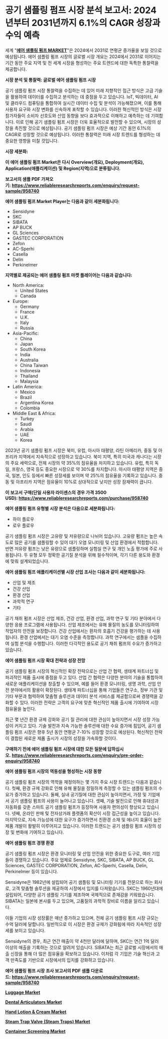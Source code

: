 <p><h1>공기 샘플링 펌프 시장 분석 보고서: 2024년부터 2031년까지 6.1%의 CAGR 성장과 수익 예측</h1></p><p>세계 "<strong><a href="https://www.reliableresearchreports.com/air-sampling-pumps-r958740?utm_campaign=106&utm_medium=8&utm_source=Github&utm_content=ia&utm_term=03122024&utm_id=air-sampling-pumps">에어 샘플링 펌프 MARKET</a></strong>"은 2024에서 2031로 연평균 증가율을 보일 것으로 예상됩니다. 에어 샘플링 펌프 시장의 글로벌 시장 개요는 2024에서 2031로 이어지는 기간 동안 주요 지역 및 전 세계 시장을 형성하는 주요 트렌드에 대한 독특한 통찰력을 제공합니다.</p>
<p><strong>시장 분석 및 통찰력: 글로벌 에어 샘플링 펌프 시장</strong></p>
<p><p>공기 샘플링 펌프 시장 통찰력을 수집하는 데 있어 미래 지향적인 접근 방식은 고급 기술을 활용하여 데이터를 수집하고 분석하는 데 중점을 두고 있습니다. IoT, 빅데이터, AI 및 클라우드 컴퓨팅을 통합하여 실시간 데이터 수집 및 분석이 가능해졌으며, 이를 통해 사용자 요구와 시장 변화를 신속하게 포착할 수 있습니다. 이러한 혁신적인 방식은 시장 참가자들이 소비자 선호도와 산업 동향을 보다 효과적으로 이해하고 예측하는 데 기여합니다. 이로 인해 공기 샘플링 펌프 시장은 더욱 효율적으로 발전할 수 있으며, 시장의 성장을 촉진할 것으로 예상됩니다. 공기 샘플링 펌프 시장은 예상 기간 동안 6.1%의 CAGR로 성장할 것으로 예상됩니다. 이러한 통찰력은 미래 시장 트렌드를 형성하는 데 중요한 영향을 미칠 것입니다.</p><a href="%7CAUTHORITHY_DOMAIN_URL%7C?utm_campaign=106&utm_medium=8&utm_source=Github&utm_content=ia&utm_term=03122024&utm_id=air-sampling-pumps"></a></p>
<p><strong>시장 세분화:</strong></p>
<p><strong>이 에어 샘플링 펌프 Market은 다시 Overview(개요), Deployment(개요), Application(애플리케이션) 및 Region(지역)으로 분류됩니다.</strong></p>
<p><strong>보고서의 샘플 PDF 가져오기:&nbsp;<a href="https://www.reliableresearchreports.com/enquiry/request-sample/958740?utm_campaign=106&utm_medium=8&utm_source=Github&utm_content=ia&utm_term=03122024&utm_id=air-sampling-pumps">https://www.reliableresearchreports.com/enquiry/request-sample/958740</a></strong><strong></strong></p>
<p><strong>에어 샘플링 펌프 Market Player는 다음과 같이 세분화됩니다:</strong></p>
<p><ul><li>Sensidyne</li><li>SKC</li><li>SIBATA</li><li>AP BUCK</li><li>GL Sciences</li><li>GASTEC CORPORATION</li><li>Zefon</li><li>AC-Sperhi</li><li>Casella</li><li>Delin</li><li>Perkinelmer</li></ul></p>
<p><strong>지역별로 제공되는 에어 샘플링 펌프 마켓 플레이어는 다음과 같습니다:</strong></p>
<p><ul>
    <li>
        North America:
        <ul>
            <li>United States</li>
            <li>Canada</li>
        </ul>
    </li>
    <li>
        Europe:
        <ul>
            <li>Germany</li>
            <li>France</li>
            <li>U.K.</li>
            <li>Italy</li>
            <li>Russia</li>
        </ul>
    </li>
    <li>
        Asia-Pacific:
        <ul>
            <li>China</li>
            <li>Japan</li>
            <li>South Korea</li>
            <li>India</li>
            <li>Australia</li>
            <li>China Taiwan</li>
            <li>Indonesia</li>
            <li>Thailand</li>
            <li>Malaysia</li>
        </ul>
    </li>
    <li>
        Latin America:
        <ul>
            <li>Mexico</li>
            <li>Brazil</li>
            <li>Argentina Korea</li>
            <li>Colombia</li>
        </ul>
    </li>
    <li>
        Middle East & Africa:
        <ul>
            <li>Turkey</li>
            <li>Saudi</li>
            <li>Arabia</li>
            <li>UAE</li>
            <li>Korea</li>
        </ul>
    </li>
    </ul></p>
<p><p>2023년 공기 샘플링 펌프 시장은 북미, 유럽, 아시아 태평양, 라틴 아메리카, 중동 및 아프리카 지역에서 지속적으로 성장하고 있습니다. 북미 지역, 특히 미국과 캐나다는 시장의 주요 세력으로, 전체 시장의 약 35%의 점유율을 차지하고 있습니다. 유럽, 특히 독일, 프랑스, 영국 등도 중요한 시장으로 약 30%를 차지합니다. 아시아 태평양 지역은 중국, 일본, 인도 등에서 빠른 성장세를 보이며 약 25%의 점유율을 기록하고 있습니다. 중동 및 아프리카 지역은 점유율이 10%로 상대적으로 낮지만 성장 잠재력이 큽니다.</p></p>
<p><strong>이 보고서 구매(단일 사용자 라이센스의 경우 가격 3500 USD):&nbsp;<a href="https://www.reliableresearchreports.com/purchase/958740?utm_campaign=106&utm_medium=8&utm_source=Github&utm_content=ia&utm_term=03122024&utm_id=air-sampling-pumps">https://www.reliableresearchreports.com/purchase/958740</a></strong></p>
<p><strong>에어 샘플링 펌프 유형별 시장 분석은 다음으로 세분화됩니다:</strong></p>
<p><ul><li>하이 플로우</li><li>로우 플로우</li></ul></p>
<p><p>공기 샘플링 펌프 시장은 고유량 및 저유량으로 나뉘어 있습니다. 고유량 펌프는 높은 속도로 많은 공기를 샘플링할 수 있어 대기 오염 모니터링 및 산업 환경에서 적합합니다. 반면 저유량 펌프는 낮은 유량으로 샘플링하며 실험실 연구 및 개인 노출 평가에 주로 사용됩니다. 두 유형 모두 정확한 공기질 분석을 위해 필수적이며, 각기 다른 용도와 환경에 맞춰 설계되었습니다.</p></p>
<p><strong>에어 샘플링 펌프 애플리케이션별 시장 산업 조사는 다음과 같이 세분화됩니다:</strong></p>
<p><ul><li>산업 및 제조</li><li>건강 산업</li><li>환경 산업</li><li>과학적 연구</li><li>기타</li></ul></p>
<p><p>공기 채취 펌프 시장은 산업 제조, 건강 산업, 환경 산업, 과학 연구 및 기타 분야에서 다양한 응용 프로그램에 사용됩니다. 산업 제조에서는 유해 물질의 농도를 모니터링하여 작업자의 안전을 보장합니다. 건강 산업에서는 환자의 호흡기 건강을 평가하는 데 사용됩니다. 환경 산업에서는 대기 오염 수준을 측정합니다. 과학 연구에서는 샘플을 수집하여 실험 분석을 수행합니다. 이러한 다각적인 용도로 공기 채취 펌프의 수요가 증가하고 있습니다.</p></p>
<p><strong>에어 샘플링 펌프 시장 확대 전략과 성장 전망</strong></p>
<p><p>공기 샘플링 펌프 시장의 혁신적인 확장 전략으로는 산업 간 협력, 생태계 파트너십 및 파괴적인 제품 출시에 중점을 두고 있다. 산업 간 협력은 다양한 분야의 기술을 통합하여 새로운 애플리케이션을 창출할 수 있으며, 예를 들어 환경 모니터링, 생명 과학, 산업 안전 분야에서의 활용이 확장된다. 생태계 파트너십을 통해 기업들은 연구소, 정부 기관 및 기타 부문과 협력하여 맞춤형 솔루션과 데이터 분석 서비스를 제공함으로써 경쟁력을 강화할 수 있다. 이러한 전략은 고객의 요구에 맞춘 혁신적인 제품 출시에 기여하여 시장 점유율을 높인다.</p><p>최근 몇 년간 환경 규제 강화와 공기 질 관리에 대한 관심이 높아지면서 시장 성장 가능성이 커지고 있다. 기술 발전과 지속 가능한 솔루션에 대한 수요 증가에 힘입어, 공기 샘플링 펌프 시장은 향후 5년 동안 연평균 7-10% 성장할 것으로 예상된다. 혁신적인 전략이 결합된 새로운 제품 출시가 시장의 성장을 가속화할 것이다.</p></p>
<p><strong>구매하기 전에 에어 샘플링 펌프 시장에 대한 모든 질문에 답하십시오.&nbsp;<a href="https://www.reliableresearchreports.com/enquiry/pre-order-enquiry/958740?utm_campaign=106&utm_medium=8&utm_source=Github&utm_content=ia&utm_term=03122024&utm_id=air-sampling-pumps">https://www.reliableresearchreports.com/enquiry/pre-order-enquiry/958740</a></strong><strong></strong></p>
<p><strong>에어 샘플링 펌프 시장의 역동성을 형성하는 시장 동향</strong></p>
<p><p>공기 샘플링 펌프 시장의 역학을 재정의하는 몇 가지 주요 시장 트렌드는 다음과 같습니다. 첫째, 환경 규제 강화로 인해 유해 물질을 정밀하게 측정할 수 있는 샘플링 펌프의 수요가 증가하고 있습니다. 둘째, 실내 공기질에 대한 관심이 높아지면서, 가정 및 기업에서 공기 샘플링 펌프의 사용이 늘어나고 있습니다. 셋째, 기술 발전으로 인해 휴대성과 자동화를 갖춘 스마트 공기 샘플링 펌프가 등장하며 사용자 편의성이 향상되고 있습니다. 넷째, 온라인 판매 및 전자상거래 플랫폼의 확산이 시장 접근성을 높이고 있습니다. 마지막으로, 지속 가능성에 대한 요구가 증가하면서 친환경 소재 및 에너지 효율이 높은 제품 개발이 활발히 이루어지고 있습니다. 이러한 트렌드는 공기 샘플링 펌프 시장의 성장 및 변화에 기여하고 있습니다.</p></p>
<p><strong>에어 샘플링 펌프 경쟁 환경</strong></p>
<p><p>공기 샘플링 펌프 시장은 환경 모니터링 및 산업 안전을 위한 중요한 도구로, 여러 기업들이 경쟁하고 있습니다. 주요 업체로 Sensidyne, SKC, SIBATA, AP BUCK, GL Sciences, GASTEC CORPORATION, Zefon, AC-Sperhi, Casella, Delin, Perkinelmer 등이 있습니다.</p><p>Sensidyne은 1982년에 설립되어 공기 샘플링 및 모니터링 기기를 전문으로 하는 회사로, 고객 맞춤형 솔루션을 제공하여 시장에서 입지를 다져왔습니다. SKC는 1960년대에 설립되어, 다양한 공기 샘플링 기기를 제조하며 국제적으로 존재감을 키워왔습니다. SIBATA는 일본에 본사를 두고 있으며, 고품질의 과학적 장비로 이름을 알리고 있습니다.</p><p>이들 기업의 시장 성장률은 매년 증가하고 있으며, 전체 공기 샘플링 펌프 시장 규모는 수억 달러에 달합니다. 일반적으로 이 시장은 환경 규제가 강화됨에 따라 지속적인 성장세를 보이고 있습니다.</p><p>Sensidyne의 경우, 최근 연간 매출이 약 4천만 달러에 달하며, SKC는 연간 1억 달러 이상의 매출을 기록하는 것으로 알려져 있습니다. SIBATA는 최근 글로벌 시장에서의 매출 신장을 통해 더 많은 점유율을 확보하고 있습니다. 이처럼 각 기업은 기술 혁신과 고객 만족도를 기반으로 시장에서의 입지를 강화하고 있습니다.</p></p>
<p><strong>에어 샘플링 펌프 시장 조사 보고서의 PDF 샘플 다운로드:&nbsp;<a href="https://www.reliableresearchreports.com/enquiry/request-sample/958740?utm_campaign=106&utm_medium=8&utm_source=Github&utm_content=ia&utm_term=03122024&utm_id=air-sampling-pumps">https://www.reliableresearchreports.com/enquiry/request-sample/958740</a></strong></p>
<p><strong><p><a href="https://issuu.com/reportprime-2/docs/luggage-market-size-2030.pptx?utm_campaign=106&utm_medium=8&utm_source=Github&utm_content=ia&utm_term=03122024&utm_id=air-sampling-pumps">Luggage Market</a></p><p><a href="https://www.linkedin.com/pulse/market-size-growth-dental-articulators-markrt-upcoming-years-xnyqc?utm_campaign=106&utm_medium=8&utm_source=Github&utm_content=ia&utm_term=03122024&utm_id=air-sampling-pumps">Dental Articulators Market</a></p><p><a href="https://github.com/nathandecarvalho/Market-Research-Report-List-5/blob/main/hand-lotion-cream-market.md?utm_campaign=106&utm_medium=8&utm_source=Github&utm_content=ia&utm_term=03122024&utm_id=air-sampling-pumps">Hand Lotion & Cream Market</a></p><p><a href="https://issuu.com/reportprime-2/docs/steam-trap-valve-steam-traps-market-size-2030.pptx?utm_campaign=106&utm_medium=8&utm_source=Github&utm_content=ia&utm_term=03122024&utm_id=air-sampling-pumps">Steam Trap Valve (Steam Traps) Market</a></p><p><a href="https://www.linkedin.com/pulse/container-screening-market-trend-analysis-highlights-rapid-djpof?utm_campaign=106&utm_medium=8&utm_source=Github&utm_content=ia&utm_term=03122024&utm_id=air-sampling-pumps">Container Screening Market</a></p></strong></p>